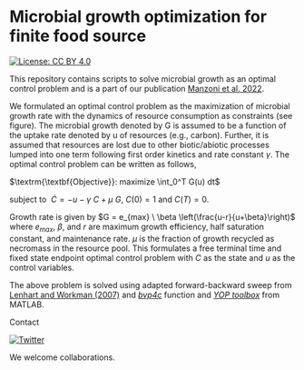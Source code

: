 # Microbial growth optimization for finite food source

[![License: CC BY 4.0](https://img.shields.io/badge/License-CC_BY_4.0-lightgrey.svg)](https://creativecommons.org/licenses/by/4.0/)

<!-- ![Image](sche.svg) -->

<!-- <img src="sche.svg" width="400" height="150">  -->


This repository contains scripts to solve microbial growth as an optimal control problem and is a part of our publication [Manzoni et al. 2022](https://doi.org/10.3389/fevo.2023.1094269). 

We formulated an optimal control problem as the maximization of microbial growth rate with the dynamics of resource consumption as constraints (see figure). The microbial growth denoted by G is assumed to be a function of the uptake rate denoted by u of resources (e.g., carbon). Further, it is assumed that resources are lost due to other biotic/abiotic processes lumped into one term following first order kinetics and rate constant $\gamma$. The optimal control problem can be written as follows,


$\textrm{\textbf{Objective}}:  maximize \int_0^T G(u) dt$

$\textrm{subject to}  \ \ \dot{C}= -u - \gamma \ C + \mu \ G$, $C(0) =1$ and $C(T)=0$.

Growth rate is given by $G = e_{max} \ \beta \left(\frac{u-r}{u+\beta}\right)$ where $e_{max}$, $\beta$, and $r$ are maximum growth efficiency, half saturation constant, and maintenance rate. $\mu$ is the fraction of growth recycled as necromass in the resource pool. This formulates a free terminal time and fixed state endpoint optimal control problem with $C$ as the state and $u$ as the control variables. 

The above problem is solved using adapted forward-backward sweep from [Lenhart and Workman (2007)](https://doi.org/10.1201/9781420011418) and [*bvp4c*](https://se.mathworks.com/help/matlab/ref/bvp4c.html) function and [*YOP toolbox*](https://www.yoptimization.com/) from MATLAB. 


Contact

[![Twitter](https://img.shields.io/badge/Arjun_Chakrawal-%231DA1F2.svg?style=for-the-badge&logo=Twitter&logoColor=white)](https://twitter.com/ArjunChakrawal)
<!-- [![Twitter](https://img.shields.io/badge/ManzoniLab-%231DA1F2.svg?style=for-the-badge&logo=Twitter&logoColor=white)](https://twitter.com/ManzoniLab) -->

We welcome collaborations.
